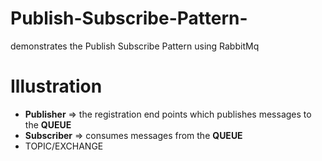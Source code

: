 # Publish-Subscribe-Pattern-
demonstrates the Publish Subscribe Pattern  using RabbitMq

# Illustration
* **Publisher** => the registration end points which publishes messages to the **QUEUE**
* **Subscriber** => consumes messages from the **QUEUE**
* TOPIC/EXCHANGE

